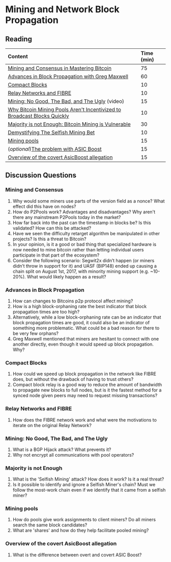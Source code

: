 # Mining and Network Block Propagation

## Reading

| Content | Time \(min\) |
| :--- | :--- |
| [Mining and Consensus in Mastering Bitcoin](https://github.com/bitcoinbook/bitcoinbook/blob/f8b883dcd4e3d1b9adf40fed59b7e898fbd9241f/ch10.asciidoc) | 75 |
| [Advances in Block Propagation with Greg Maxwell](https://diyhpl.us/wiki/transcripts/gmaxwell-2017-11-27-advances-in-block-propagation/) | 60 |
| [Compact Blocks](https://bitcoincore.org/en/2016/06/07/compact-blocks-faq/) | 10 |
| [Relay Networks and FIBRE](https://bluematt.bitcoin.ninja/2016/07/07/relay-networks/) | 10 |
| [Mining: No Good, The Bad, and The Ugly](https://www.youtube.com/watch?v=k_z-FBAil6k) \(video\) | 15 |
| [Why Bitcoin Mining Pools Aren't Incentivized to Broadcast Blocks Quickly](https://bitcoinmagazine.com/articles/why-bitcoin-mining-pools-aren-t-incentivized-to-broadcast-blocks-quickly-1475249510/) | 10 |
| [Majority is not Enough: Bitcoin Mining is Vulnerable](https://www.cs.cornell.edu/~ie53/publications/btcProcFC.pdf) | 30 |
| [Demystifying The Selfish Mining Bet](https://eklitzke.org/demystifying-the-selfish-mining-bet) | 10 |
| [Mining pools](https://en.wikipedia.org/wiki/Mining_pool) | 15 |
| \(_optional_\)[The problem with ASIC Boost](http://www.mit.edu/~jlrubin//public/pdfs/Asicboost.pdf) | 15 |
| [Overview of the covert AsicBoost allegation](https://blog.bitmex.com/an-overview-of-the-covert-asicboost-allegation-2/) | 15 |

## Discussion Questions

### Mining and Consensus

1. Why would some miners use parts of the version field as a nonce? What effect did this have on nodes?
2. How do P2Pools work? Advantages and disadvantages? Why aren't there any mainstream P2Pools today in the market?
3. How far back into the past can the timestamp in blocks be? Is this validated? How can this be attacked?
4. Have we seen the difficulty retarget algorithm be manipulated in other projects? Is this a threat to Bitcoin?
5. In your opinion, is it a good or bad thing that specialized hardware is now needed to mine bitcoin rather than letting individual users participate in that part of the ecosystem?
6. Consider the following scenario: Segwit2x didn’t happen \(or miners didn’t throw in support for it\) and UASF \(BIP148\) ended up causing a chain split on August 1st, 2017, with minority mining support \(e.g. ~10-20%\). What would likely happen as a result?

### Advances in Block Propagation

1. How can changes to Bitcoins p2p protocol affect mining?
2. How is a high block-orphaning rate the best indicator that block propagation times are too high?
3. Alternatively, while a low block-orphaning rate can be an indicator that block propagation times are good, it could also be an indicator of something more problematic. What could be a bad reason for there to be very few orphans?
4. Greg Maxwell mentioned that miners are hesitant to connect with one another directly, even though it would speed up block propagation. Why?

### Compact Blocks

1. How could we speed up block propagation in the network like FIBRE does, but without the drawback of having to trust others?
2. Compact block relay is a good way to reduce the amount of bandwidth to propagate new blocks to full nodes, but is it the fastest method for a synced node given peers may need to request missing transactions?

### Relay Networks and FIBRE

1. How does the FIBRE network work and what were the motivations to iterate on the original Relay Network?

### Mining: No Good, The Bad, and The Ugly

1. What is a BGP Hijack attack? What prevents it? 
2. Why not encrypt all communications with pool operators?

### Majority is not Enough

1. What is the 'Selfish Mining' attack? How does it work? Is it a real threat?
2. Is it possible to identify and ignore a Selfish Miner's chain? Must we follow the most-work chain even if we identify that it came from a selfish miner?

### Mining pools

1. How do pools give work assignments to client miners? Do all miners search the same block candidates?
2. What are 'shares' and how do they help facilitate pooled mining?

### Overview of the covert AsicBoost allegation

1. What is the difference between overt and covert ASIC Boost?

